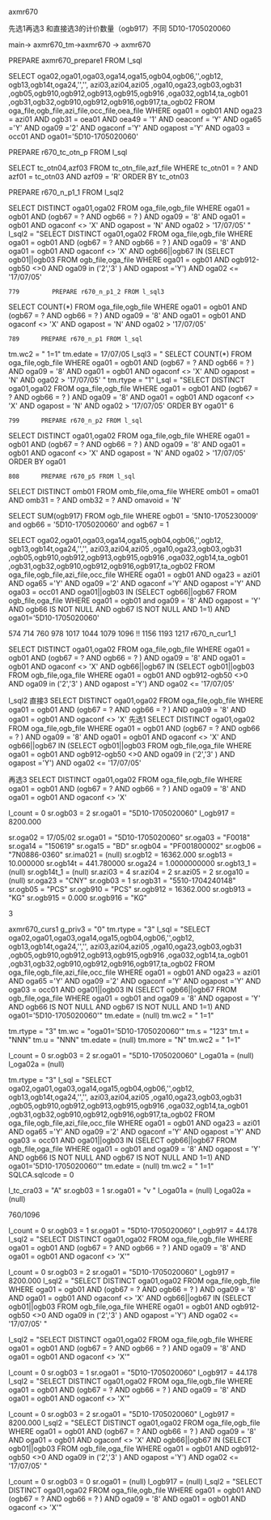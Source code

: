 axmr670

先选1再选3
和直接选3的计价数量（ogb917）不同
5D10-1705020060

main→ axmr670_tm→axmr670
        → axmr670


PREPARE axmr670_prepare1 FROM l_sql

SELECT oga02,oga01,oga03,oga14,oga15,ogb04,ogb06,'',ogb12,        ogb13,ogb14t,oga24,'','',       azi03,azi04,azi05        ,oga10,oga23,ogb03,ogb31                                ,ogb05,ogb910,ogb912,ogb913,ogb915,ogb916               ,oga032,ogb14,ta_ogb01       ,ogb31,ogb32,ogb910,ogb912,ogb916,ogb917,ta_ogb02   FROM oga_file,ogb_file,azi_file,occ_file,oea_file  WHERE oga01 = ogb01 AND oga23 = azi01 AND ogb31 = oea01 AND oea49 = '1' AND oeaconf = 'Y' AND oga65 ='Y' AND oga09 ='2'    AND ogaconf ='Y' AND ogapost ='Y'    AND oga03 = occ01    AND oga01='5D10-1705020060'


PREPARE r670_tc_otn_p FROM l_sql

SELECT tc_otn04,azf03 FROM tc_otn_file,azf_file  WHERE tc_otn01 = ?    AND azf01 = tc_otn03 AND azf09 = 'R'  ORDER BY tc_otn03 

PREPARE r670_n_p1_1 FROM l_sql2


SELECT DISTINCT oga01,oga02  FROM oga_file,ogb_file WHERE oga01 = ogb01    AND (ogb67 = ? AND  ogb66  = ? )   AND oga09 = '8'   AND oga01 = ogb01   AND ogaconf <> 'X' AND ogapost = 'N'  AND oga02 > '17/07/05' "
l_sql2 = "SELECT DISTINCT oga01,oga02  FROM oga_file,ogb_file WHERE oga01 = ogb01    AND (ogb67 = ? AND  ogb66  = ? )   AND oga09 = '8'   AND oga01 = ogb01   AND ogaconf <> 'X' AND ogb66||ogb67 IN (SELECT ogb01||ogb03 FROM ogb_file,oga_file   WHERE oga01 = ogb01 AND ogb912-ogb50 <>0 AND oga09 in ('2','3' ) AND ogapost ='Y')  AND oga02 <= '17/07/05'


	779	        PREPARE r670_n_p1_2 FROM l_sql3


SELECT COUNT(*)   FROM oga_file,ogb_file WHERE oga01 = ogb01    AND (ogb67 = ? AND  ogb66  = ? )   AND oga09 = '8'   AND oga01 = ogb01   AND ogaconf <> 'X' AND ogapost = 'N'  AND oga02 > '17/07/05' 


	789	     PREPARE r670_n_p1 FROM l_sql

tm.wc2 = " 1=1"
tm.edate = 17/07/05
l_sql3 = " SELECT COUNT(*)   FROM oga_file,ogb_file WHERE oga01 = ogb01    AND (ogb67 = ? AND  ogb66  = ? )   AND oga09 = '8'   AND oga01 = ogb01   AND ogaconf <> 'X' AND ogapost = 'N'  AND oga02 > '17/07/05' "
tm.rtype = "1"
l_sql = "SELECT DISTINCT oga01,oga02  FROM oga_file,ogb_file WHERE oga01 = ogb01    AND (ogb67 = ? AND  ogb66  = ? )   AND oga09 = '8'   AND oga01 = ogb01   AND ogaconf <> 'X' AND ogapost = 'N'  AND oga02 > '17/07/05'  ORDER BY oga01"
6


	799	     PREPARE r670_n_p2 FROM l_sql

SELECT DISTINCT oga01,oga02  FROM oga_file,ogb_file WHERE oga01 = ogb01    AND (ogb67 = ? AND  ogb66  = ? )   AND oga09 = '8'   AND oga01 = ogb01   AND ogaconf <> 'X' AND ogapost = 'N'  AND oga02 > '17/07/05'  ORDER BY oga01


	808	     PREPARE r670_p5 FROM l_sql

SELECT DISTINCT omb01  FROM omb_file,oma_file WHERE omb01 = oma01   AND omb31 = ?    AND omb32 = ?    AND omavoid = 'N'



SELECT SUM(ogb917)
FROM ogb_file
WHERE  ogb01 = '5N10-1705230009'  and
ogb66 = '5D10-1705020060' and  ogb67 = 1


 SELECT oga02,oga01,oga03,oga14,oga15,ogb04,ogb06,'',ogb12,        ogb13,ogb14t,oga24,'','',       azi03,azi04,azi05        ,oga10,oga23,ogb03,ogb31                                ,ogb05,ogb910,ogb912,ogb913,ogb915,ogb916               ,oga032,ogb14,ta_ogb01       ,ogb31,ogb32,ogb910,ogb912,ogb916,ogb917,ta_ogb02   FROM oga_file,ogb_file,azi_file,occ_file  WHERE oga01 = ogb01 AND oga23 = azi01 AND oga65 ='Y' AND oga09 ='2'    AND ogaconf ='Y' AND ogapost ='Y'    AND oga03 = occ01    AND oga01||ogb03 IN (SELECT ogb66||ogb67 FROM ogb_file,oga_file WHERE oga01 = ogb01 and oga09 = '8' AND ogapost = 'Y' AND ogb66 IS NOT NULL AND ogb67 IS NOT NULL AND  1=1)   AND oga01='5D10-1705020060'

 574
 714
 760
 978
 1017
 1044
 1079
 1096 !!
 1156
 1193
 1217
 r670_n_cur1_1

SELECT DISTINCT oga01,oga02  FROM oga_file,ogb_file WHERE oga01 = ogb01    AND (ogb67 = ? AND  ogb66  = ? )   AND oga09 = '8'   AND oga01 = ogb01   AND ogaconf <> 'X' AND ogb66||ogb67 IN (SELECT ogb01||ogb03 FROM ogb_file,oga_file   WHERE oga01 = ogb01 AND ogb912-ogb50 <>0 AND oga09 in ('2','3' ) AND ogapost ='Y')  AND oga02 <= '17/07/05' 

l_sql2
直接3
SELECT DISTINCT oga01,oga02  FROM oga_file,ogb_file WHERE oga01 = ogb01    AND (ogb67 = ? AND  ogb66  = ? )   AND oga09 = '8'   AND oga01 = ogb01   AND ogaconf <> 'X'
先选1
SELECT DISTINCT oga01,oga02  FROM oga_file,ogb_file WHERE oga01 = ogb01    AND (ogb67 = ? AND  ogb66  = ? )   AND oga09 = '8'   AND oga01 = ogb01   AND ogaconf <> 'X' AND ogb66||ogb67 IN (SELECT ogb01||ogb03 FROM ogb_file,oga_file   WHERE oga01 = ogb01 AND ogb912-ogb50 <>0 AND oga09 in ('2','3' ) AND ogapost ='Y')  AND oga02 <= '17/07/05' 

再选3
SELECT DISTINCT oga01,oga02  FROM oga_file,ogb_file WHERE oga01 = ogb01    AND (ogb67 = ? AND  ogb66  = ? )   AND oga09 = '8'   AND oga01 = ogb01   AND ogaconf <> 'X'



 l_count = 0
sr.ogb03 = 2
sr.oga01 = "5D10-1705020060"
l_ogb917 = 8200.000

sr.oga02 = 17/05/02
sr.oga01 = "5D10-1705020060"
sr.oga03 = "F0018"
sr.oga14 = "150619"
sr.oga15 = "BD"
sr.ogb04 = "PF001800002"
sr.ogb06 = "7N0886-0360"
sr.ima021 = (null)
sr.ogb12 = 16362.000
sr.ogb13 = 10.000000
sr.ogb14t = 441.780000
sr.oga24 = 1.0000000000
sr.ogb13_1 = (null)
sr.ogb14t_1 = (null)
sr.azi03 = 4
sr.azi04 = 2
sr.azi05 = 2
sr.oga10 = (null)
sr.oga23 = "CNY"
sr.ogb03 = 1
sr.ogb31 = "5510-1704240148"
sr.ogb05 = "PCS"
sr.ogb910 = "PCS"
sr.ogb912 = 16362.000
sr.ogb913 = "KG"
sr.ogb915 = 0.000
sr.ogb916 = "KG"


3

axmr670_curs1
g_priv3 = "0"
tm.rtype = "3"
l_sql = "SELECT oga02,oga01,oga03,oga14,oga15,ogb04,ogb06,'',ogb12,        ogb13,ogb14t,oga24,'','',       azi03,azi04,azi05        ,oga10,oga23,ogb03,ogb31                                ,ogb05,ogb910,ogb912,ogb913,ogb915,ogb916               ,oga032,ogb14,ta_ogb01       ,ogb31,ogb32,ogb910,ogb912,ogb916,ogb917,ta_ogb02   FROM oga_file,ogb_file,azi_file,occ_file  WHERE oga01 = ogb01 AND oga23 = azi01 AND oga65 ='Y' AND oga09 ='2'    AND ogaconf ='Y' AND ogapost ='Y'    AND oga03 = occ01    AND oga01||ogb03 IN (SELECT ogb66||ogb67 FROM ogb_file,oga_file WHERE oga01 = ogb01 and oga09 = '8' AND ogapost = 'Y' AND ogb66 IS NOT NULL AND ogb67 IS NOT NULL AND  1=1)   AND oga01='5D10-1705020060'"
tm.edate = (null)
tm.wc2 = " 1=1"


tm.rtype = "3"
tm.wc = "oga01='5D10-1705020060'"
tm.s = "123"
tm.t = "NNN"
tm.u = "NNN"
tm.edate = (null)
tm.more = "N"
tm.wc2 = " 1=1"


l_count = 0
sr.ogb03 = 2
sr.oga01 = "5D10-1705020060"
l_oga01a = (null)
l_oga02a = (null)


tm.rtype = "3"
l_sql = "SELECT oga02,oga01,oga03,oga14,oga15,ogb04,ogb06,'',ogb12,        ogb13,ogb14t,oga24,'','',       azi03,azi04,azi05        ,oga10,oga23,ogb03,ogb31                                ,ogb05,ogb910,ogb912,ogb913,ogb915,ogb916               ,oga032,ogb14,ta_ogb01       ,ogb31,ogb32,ogb910,ogb912,ogb916,ogb917,ta_ogb02   FROM oga_file,ogb_file,azi_file,occ_file  WHERE oga01 = ogb01 AND oga23 = azi01 AND oga65 ='Y' AND oga09 ='2'    AND ogaconf ='Y' AND ogapost ='Y'    AND oga03 = occ01    AND oga01||ogb03 IN (SELECT ogb66||ogb67 FROM ogb_file,oga_file WHERE oga01 = ogb01 and oga09 = '8' AND ogapost = 'Y' AND ogb66 IS NOT NULL AND ogb67 IS NOT NULL AND  1=1)   AND oga01='5D10-1705020060'"
tm.edate = (null)
tm.wc2 = " 1=1"
SQLCA.sqlcode = 0

l_tc_cra03 = "A"
sr.ogb03 = 1
sr.oga01 = "v "
l_oga01a = (null)
l_oga02a = (null)



760/1096

l_count = 0
sr.ogb03 = 1
sr.oga01 = "5D10-1705020060"
l_ogb917 = 44.178
l_sql2 = "SELECT DISTINCT oga01,oga02  FROM oga_file,ogb_file WHERE oga01 = ogb01    AND (ogb67 = ? AND  ogb66  = ? )   AND oga09 = '8'   AND oga01 = ogb01   AND ogaconf <> 'X'"



l_count = 0
sr.ogb03 = 2
sr.oga01 = "5D10-1705020060"
l_ogb917 = 8200.000
l_sql2 = "SELECT DISTINCT oga01,oga02  FROM oga_file,ogb_file WHERE oga01 = ogb01    AND (ogb67 = ? AND  ogb66  = ? )   AND oga09 = '8'   AND oga01 = ogb01   AND ogaconf <> 'X' AND ogb66||ogb67 IN (SELECT ogb01||ogb03 FROM ogb_file,oga_file   WHERE oga01 = ogb01 AND ogb912-ogb50 <>0 AND oga09 in ('2','3' ) AND ogapost ='Y')  AND oga02 <= '17/07/05' "



l_sql2 = "SELECT DISTINCT oga01,oga02  FROM oga_file,ogb_file WHERE oga01 = ogb01    AND (ogb67 = ? AND  ogb66  = ? )   AND oga09 = '8'   AND oga01 = ogb01   AND ogaconf <> 'X'"

l_count = 0
sr.ogb03 = 1
sr.oga01 = "5D10-1705020060"
l_ogb917 = 44.178
l_sql2 = "SELECT DISTINCT oga01,oga02  FROM oga_file,ogb_file WHERE oga01 = ogb01    AND (ogb67 = ? AND  ogb66  = ? )   AND oga09 = '8'   AND oga01 = ogb01   AND ogaconf <> 'X'"

l_count = 0
sr.ogb03 = 2
sr.oga01 = "5D10-1705020060"
l_ogb917 = 8200.000
l_sql2 = "SELECT DISTINCT oga01,oga02  FROM oga_file,ogb_file WHERE oga01 = ogb01    AND (ogb67 = ? AND  ogb66  = ? )   AND oga09 = '8'   AND oga01 = ogb01   AND ogaconf <> 'X' AND ogb66||ogb67 IN (SELECT ogb01||ogb03 FROM ogb_file,oga_file   WHERE oga01 = ogb01 AND ogb912-ogb50 <>0 AND oga09 in ('2','3' ) AND ogapost ='Y')  AND oga02 <= '17/07/05' "


l_count = 0
sr.ogb03 = 0
sr.oga01 = (null)
l_ogb917 = (null)
l_sql2 = "SELECT DISTINCT oga01,oga02  FROM oga_file,ogb_file WHERE oga01 = ogb01    AND (ogb67 = ? AND  ogb66  = ? )   AND oga09 = '8'   AND oga01 = ogb01   AND ogaconf <> 'X'"




